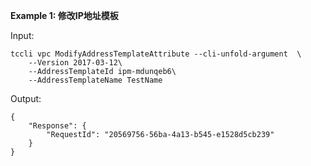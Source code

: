 **Example 1: 修改IP地址模板**



Input: 

```
tccli vpc ModifyAddressTemplateAttribute --cli-unfold-argument  \
    --Version 2017-03-12\
    --AddressTemplateId ipm-mdunqeb6\
    --AddressTemplateName TestName
```

Output: 
```
{
    "Response": {
        "RequestId": "20569756-56ba-4a13-b545-e1528d5cb239"
    }
}
```

